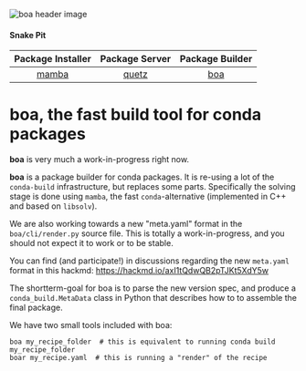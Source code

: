 ![boa header image](docs/assets/boa_header.png)

#### Snake Pit

| Package Installer  | Package Server | Package Builder  |
| :-: | :-: | :-: |
| [mamba](https://github.com/thesnakepit/mamba)  | [quetz](https://github.com/thesnakepit/quetz)  | [boa](https://github.com/thesnakepit/boa) |

# boa, the fast build tool for conda packages

**boa** is very much a work-in-progress right now.

**boa** is a package builder for conda packages. It is re-using a lot of the `conda-build` infrastructure, but replaces some parts. Specifically the solving stage is done using `mamba`, the fast `conda`-alternative (implemented in C++ and based on `libsolv`).

We are also working towards a new "meta.yaml" format in the `boa/cli/render.py` source file. 
This is totally a work-in-progress, and you should not expect it to work or to be stable.

You can find (and participate!) in discussions regarding the new `meta.yaml` format in this hackmd: https://hackmd.io/axI1tQdwQB2pTJKt5XdY5w

The shortterm-goal for boa is to parse the new version spec, and produce a `conda_build.MetaData` class in Python that describes how to to assemble the final package.

We have two small tools included with boa:

```
boa my_recipe_folder  # this is equivalent to running conda build my_recipe_folder
boar my_recipe.yaml  # this is running a "render" of the recipe
```
